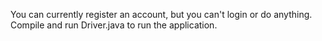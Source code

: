 You can currently register an account, but you can't login or do anything. Compile and run Driver.java to run the application.